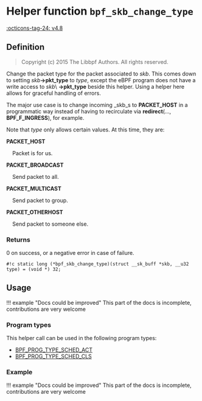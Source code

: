 # Helper function `bpf_skb_change_type`

<!-- [FEATURE_TAG](bpf_skb_change_type) -->
[:octicons-tag-24: v4.8](https://github.com/torvalds/linux/commit/d2485c4242a826fdf493fd3a27b8b792965b9b9e)
<!-- [/FEATURE_TAG] -->

## Definition

> Copyright (c) 2015 The Libbpf Authors. All rights reserved.


<!-- [HELPER_FUNC_DEF] -->
Change the packet type for the packet associated to _skb_. This comes down to setting _skb_**->pkt_type** to _type_, except the eBPF program does not have a write access to _skb_\ **->pkt_type** beside this helper. Using a helper here allows for graceful handling of errors.

The major use case is to change incoming _skb_s to **PACKET_HOST** in a programmatic way instead of having to recirculate via **redirect**(..., **BPF_F_INGRESS**), for example.

Note that _type_ only allows certain values. At this time, they are:

**PACKET_HOST**

&nbsp;&nbsp;&nbsp;&nbsp;Packet is for us.

**PACKET_BROADCAST**

&nbsp;&nbsp;&nbsp;&nbsp;Send packet to all.

**PACKET_MULTICAST**

&nbsp;&nbsp;&nbsp;&nbsp;Send packet to group.

**PACKET_OTHERHOST**

&nbsp;&nbsp;&nbsp;&nbsp;Send packet to someone else.

### Returns

0 on success, or a negative error in case of failure.

`#!c static long (*bpf_skb_change_type)(struct __sk_buff *skb, __u32 type) = (void *) 32;`
<!-- [/HELPER_FUNC_DEF] -->

## Usage

!!! example "Docs could be improved"
    This part of the docs is incomplete, contributions are very welcome

### Program types

This helper call can be used in the following program types:

<!-- DO NOT EDIT MANUALLY -->
<!-- [HELPER_FUNC_PROG_REF] -->
 * [BPF_PROG_TYPE_SCHED_ACT](../program-type/BPF_PROG_TYPE_SCHED_ACT.md)
 * [BPF_PROG_TYPE_SCHED_CLS](../program-type/BPF_PROG_TYPE_SCHED_CLS.md)
<!-- [/HELPER_FUNC_PROG_REF] -->

### Example

!!! example "Docs could be improved"
    This part of the docs is incomplete, contributions are very welcome
